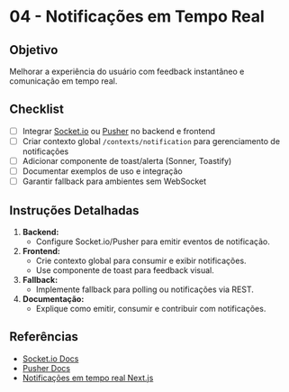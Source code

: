 # 04 - Notificações em Tempo Real

## Objetivo
Melhorar a experiência do usuário com feedback instantâneo e comunicação em tempo real.

## Checklist
- [ ] Integrar [Socket.io](https://socket.io/) ou [Pusher](https://pusher.com/) no backend e frontend
- [ ] Criar contexto global `/contexts/notification` para gerenciamento de notificações
- [ ] Adicionar componente de toast/alerta (Sonner, Toastify)
- [ ] Documentar exemplos de uso e integração
- [ ] Garantir fallback para ambientes sem WebSocket

## Instruções Detalhadas
1. **Backend:**
   - Configure Socket.io/Pusher para emitir eventos de notificação.
2. **Frontend:**
   - Crie contexto global para consumir e exibir notificações.
   - Use componente de toast para feedback visual.
3. **Fallback:**
   - Implemente fallback para polling ou notificações via REST.
4. **Documentação:**
   - Explique como emitir, consumir e contribuir com notificações.

## Referências
- [Socket.io Docs](https://socket.io/docs/v4/)
- [Pusher Docs](https://pusher.com/docs/)
- [Notificações em tempo real Next.js](https://dev.to/abidullah786/real-time-notifications-in-nextjs-using-socket-io-4e5g)
